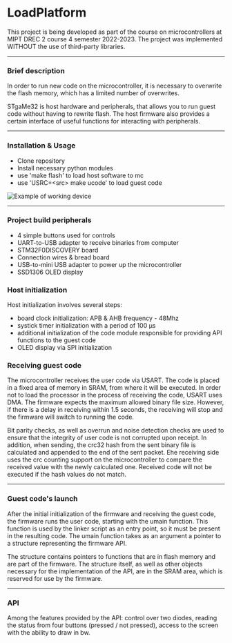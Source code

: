 # LoadPlatform 
This project is being developed as part of the course on microcontrollers at MIPT DREC 2 course 4 semester 2022-2023. The project was implemented WITHOUT the use of third-party libraries.

---

### Brief description
In order to run new code on the microcontroller, it is necessary to overwrite the flash memory, which has a limited number of overwrites.

STgaMe32 is host hardware and peripherals, that allows you to run guest code without having to rewrite flash. The host firmware also provides a certain interface of useful functions for interacting with peripherals.

<!-- ## Plan
 - Implement UART driver with DMA support
 - Develop API for guest user programs (for games basically)
 - Add guest program start-up code
 - Add support for OLED display over SPI and some controls (e.g. buttons)
 - Make a test program - simple game. -->

---

### Installation & Usage

 - Clone repository 
 - Install necessary python modules
 - use 'make flash' to load host software to mc
 - use 'USRC=\<src> make ucode' to load guest code 

![Example of working device](https://github.com/k-kashapov/LoadPlatform/blob/main/IMG.jpg)

---

### Project build peripherals

 - 4 simple buttons used for controls 
 - UART-to-USB adapter to receive binaries from computer
 - STM32F0DISCOVERY board
 - Connection wires & bread board
 - USB-to-mini USB adapter to power up the microcontroller 
 - SSD1306 OLED display

### Host initialization
Host initialization involves several steps:

 - board clock initialization: APB & AHB frequency - 48Mhz 
 - systick timer initialization with a period of 100 µs
 - additional initialization of the code module responsible for providing API functions to the guest code
 - OLED display via SPI initialization

### Receiving guest code
The microcontroller receives the user code via USART. The code is placed in a fixed area of memory in SRAM, from where it will be executed. In order not to load the processor in the process of receiving the code, USART uses DMA. The firmware expects the maximum allowed binary file size. However, if there is a delay in receiving within 1.5 seconds, the receiving will stop and the firmware will switch to running the code.

Bit parity checks, as well as overrun and noise detection checks are used to ensure that the integrity of user code is not corrupted upon receipt. In addition, when sending, the crc32 hash from the sent binary file is calculated and appended to the end of the sent packet. Еhe receiving side uses the crc counting support on the microcontroller to compare the received value with the newly calculated one. Received code will not be executed if the hash values do not match.

---

### Guest code's launch
After the initial initialization of the firmware and receiving the guest code, the firmware runs the user code, starting with the umain function. This function is used by the linker script as an entry point, so it must be present in the resulting code. The umain function takes as an argument a pointer to a structure representing the firmware API.

The structure contains pointers to functions that are in flash memory and are part of the firmware. The structure itself, as well as other objects necessary for the implementation of the API, are in the SRAM area, which is reserved for use by the firmware. 

---

### API 
Among the features provided by the API: control over two diodes, reading the status from four buttons (pressed / not pressed), access to the screen with the ability to draw in bw.

